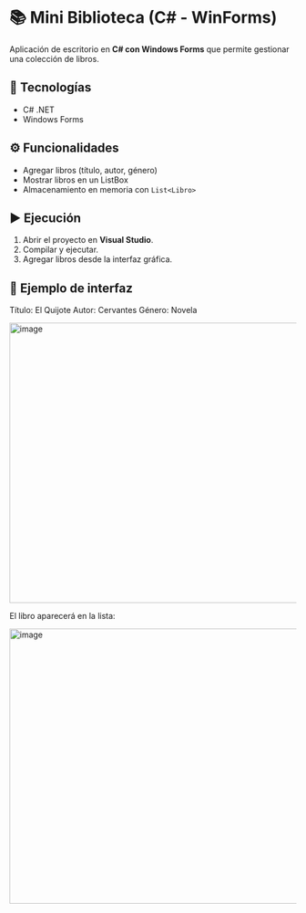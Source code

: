 


# 📚 Mini Biblioteca (C# - WinForms)

Aplicación de escritorio en **C# con Windows Forms** que permite gestionar una colección de libros.

## 🚀 Tecnologías
- C# .NET
- Windows Forms

## ⚙️ Funcionalidades
- Agregar libros (título, autor, género)
- Mostrar libros en un ListBox
- Almacenamiento en memoria con `List<Libro>`

## ▶️ Ejecución
1. Abrir el proyecto en **Visual Studio**.
2. Compilar y ejecutar.
3. Agregar libros desde la interfaz gráfica.

## 📌 Ejemplo de interfaz
Título: El Quijote
Autor: Cervantes
Género: Novela
 
<img width="600" height="491" alt="image" src="https://github.com/user-attachments/assets/0577eef6-914f-4bfa-92ad-705ce403114a" />

El libro aparecerá en la lista:

<img width="603" height="482" alt="image" src="https://github.com/user-attachments/assets/ce3c38d4-e7fb-4b10-b47d-dbf8fd9f5849" />




